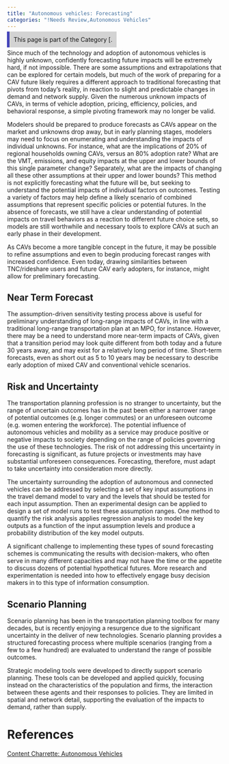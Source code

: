 ```yaml
---
title: "Autonomous vehicles: Forecasting"
categories: "!Needs Review,Autonomous Vehicles"
---
```


<span style="background:lightgrey;padding:10px;border-left: thick double #0000aa;"> This page is part of the Category \[.</span>

Since much of the technology and adoption of autonomous vehicles is highly unknown, confidently forecasting future impacts will be extremely hard, if not impossible. There are some assumptions and extrapolations that can be explored for certain models, but much of the work of preparing for a CAV future likely requires a different approach to traditional forecasting that pivots from today’s reality, in reaction to slight and predictable changes in demand and network supply. Given the numerous unknown impacts of CAVs, in terms of vehicle adoption, pricing, efficiency, policies, and behavioral response, a simple pivoting framework may no longer be valid.

Modelers should be prepared to produce forecasts as CAVs appear on the market and unknowns drop away, but in early planning stages, modelers may need to focus on enumerating and understanding the impacts of individual unknowns. For instance, what are the implications of 20% of regional households owning CAVs, versus an 80% adoption rate? What are the VMT, emissions, and equity impacts at the upper and lower bounds of this single parameter change? Separately, what are the impacts of changing all these other assumptions at their upper and lower bounds? This method is not explicitly forecasting what the future will be, but seeking to understand the potential impacts of individual factors on outcomes. Testing a variety of factors may help define a likely scenario of combined assumptions that represent specific policies or potential futures. In the absence of forecasts, we still have a clear understanding of potential impacts on travel behaviors as a reaction to different future choice sets, so models are still worthwhile and necessary tools to explore CAVs at such an early phase in their development.

As CAVs become a more tangible concept in the future, it may be possible to refine assumptions and even to begin producing forecast ranges with increased confidence. Even today, drawing similarities between TNC/rideshare users and future CAV early adopters, for instance, might allow for preliminary forecasting.

Near Term Forecast
------------------

The assumption-driven sensitivity testing process above is useful for preliminary understanding of long-range impacts of CAVs, in line with a traditional long-range transportation plan at an MPO, for instance. However, there may be a need to understand more near-term impacts of CAVs, given that a transition period may look quite different from both today and a future 30 years away, and may exist for a relatively long period of time. Short-term forecasts, even as short out as 5 to 10 years may be necessary to describe early adoption of mixed CAV and conventional vehicle scenarios.

Risk and Uncertainty
--------------------

The transportation planning profession is no stranger to uncertainty, but the range of uncertain outcomes has in the past been either a narrower range of potential outcomes (e.g. longer commutes) or an unforeseen outcome (e.g. women entering the workforce). The potential influence of autonomous vehicles and mobility as a service may produce positive or negative impacts to society depending on the range of policies governing the use of these technologies. The risk of not addressing this uncertainty in forecasting is significant, as future projects or investments may have substantial unforeseen consequences. Forecasting, therefore, must adapt to take uncertainty into consideration more directly.

The uncertainty surrounding the adoption of autonomous and connected vehicles can be addressed by selecting a set of key input assumptions in the travel demand model to vary and the levels that should be tested for each input assumption. Then an experimental design can be applied to design a set of model runs to test these assumption ranges. One method to quantify the risk analysis applies regression analysis to model the key outputs as a function of the input assumption levels and produce a probability distribution of the key model outputs.

A significant challenge to implementing these types of sound forecasting schemes is communicating the results with decision-makers, who often serve in many different capacities and may not have the time or the appetite to discuss dozens of potential hypothetical futures. More research and experimentation is needed into how to effectively engage busy decision makers in to this type of information consumption.

Scenario Planning
-----------------

Scenario planning has been in the transportation planning toolbox for many decades, but is recently enjoying a resurgence due to the significant uncertainty in the deliver of new technologies. Scenario planning provides a structured forecasting process where multiple scenarios (ranging from a few to a few hundred) are evaluated to understand the range of possible outcomes.

Strategic modeling tools were developed to directly support scenario planning. These tools can be developed and applied quickly, focusing instead on the characteristics of the population and firms, the interaction between these agents and their responses to policies. They are limited in spatial and network detail, supporting the evaluation of the impacts to demand, rather than supply.

References
==========

[Content Charrette: Autonomous Vehicles](Content_Charrette:_Autonomous_Vehicles)

